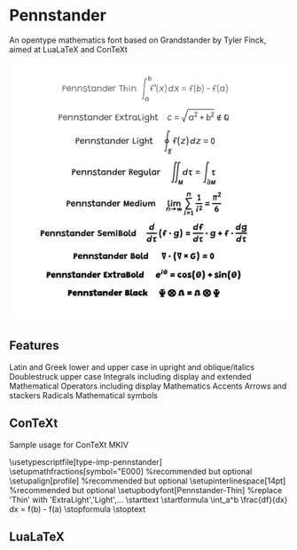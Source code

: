 # Pennstander
An opentype mathematics font based on Grandstander by Tyler Finck, aimed at LuaLaTeX and ConTeXt

![A sample of the font at each of the different weights](samples/fontweights.png)

## Features
Latin and Greek lower and upper case in upright and oblique/italics
Doublestruck upper case
Integrals including display and extended
Mathematical Operators including display
Mathematics Accents
Arrows and stackers
Radicals
Mathematical symbols

## ConTeXt
Sample usage for ConTeXt MKIV

\usetypescriptfile[type-imp-pennstander]
\setupmathfractions[symbol="E000] %recommended but optional
\setupalign[profile] %recommended but optional
\setupinterlinespace[14pt] %recommended but optional
\setupbodyfont[Pennstander-Thin] %replace 'Thin' with 'ExtraLight','Light',...
\starttext
\startformula
\int_a^b \frac{df}{dx} dx = f(b) - f(a)
\stopformula
\stoptext

## LuaLaTeX

